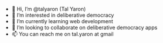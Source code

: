 - 👋 Hi, I’m @talyaron (Tal Yaron)
- 👀 I’m interested in deliberative democracy
- 🌱 I’m currently learning web development
- 💞️ I’m looking to collaborate on deliberative democracy apps
- 📫 You can reach me on tal.yaron at gmail

<!---
talyaron/talyaron is a ✨ special ✨ repository because its `README.md` (this file) appears on your GitHub profile.
You can click the Preview link to take a look at your changes.
--->
